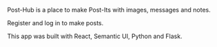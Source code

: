 Post-Hub is a place to make Post-Its with images, messages and notes.

Register and log in to make posts.

This app was built with React, Semantic UI, Python and Flask.
